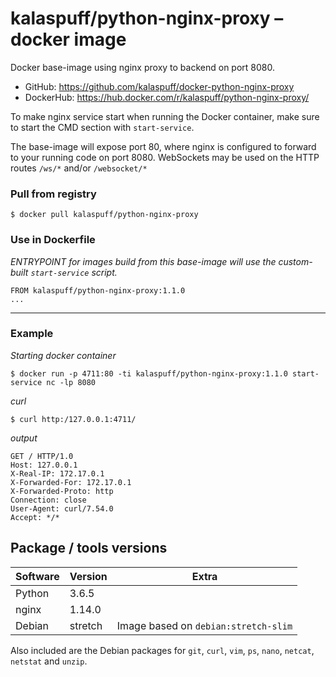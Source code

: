 # kalaspuff/python-nginx-proxy – docker image
Docker base-image using nginx proxy to backend on port 8080.

* GitHub: https://github.com/kalaspuff/docker-python-nginx-proxy
* DockerHub: https://hub.docker.com/r/kalaspuff/python-nginx-proxy/

To make nginx service start when running the Docker container, make sure
to start the CMD section with `start-service`.

The base-image will expose port 80, where nginx is configured to forward
to your running code on port 8080. WebSockets may be used on the HTTP routes
`/ws/*` and/or `/websocket/*`


### Pull from registry

```
$ docker pull kalaspuff/python-nginx-proxy
```


### Use in Dockerfile

_ENTRYPOINT for images build from this base-image will use the custom-built `start-service` script._

```
FROM kalaspuff/python-nginx-proxy:1.1.0
...
```

---

### Example

*Starting docker container*

```
$ docker run -p 4711:80 -ti kalaspuff/python-nginx-proxy:1.1.0 start-service nc -lp 8080
```

*curl*

```
$ curl http:/127.0.0.1:4711/
```

*output*
```
GET / HTTP/1.0
Host: 127.0.0.1
X-Real-IP: 172.17.0.1
X-Forwarded-For: 172.17.0.1
X-Forwarded-Proto: http
Connection: close
User-Agent: curl/7.54.0
Accept: */*
```


## Package / tools versions

| Software | Version  | Extra                                |
| -------- | -------- | ------------------------------------ |
| Python   | 3.6.5    |                                      |
| nginx    | 1.14.0   |                                      |
| Debian   | stretch  | Image based on `debian:stretch-slim` |

Also included are the Debian packages for `git`, `curl`, `vim`, `ps`, `nano`, `netcat`, `netstat` and `unzip`.
